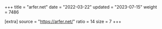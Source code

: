 +++
title = "arfer.net"
date = "2022-03-22"
updated = "2023-07-15"
weight = 7486

[extra]
source = "https://arfer.net/"
ratio = 14
size = 7
+++
